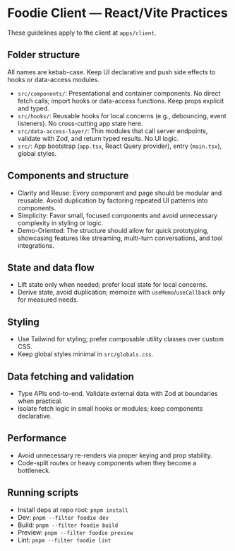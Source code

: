 # Foodie Client — React/Vite Practices

These guidelines apply to the client at `apps/client`.

## Folder structure

All names are kebab-case. Keep UI declarative and push side effects to hooks or data-access modules.

- `src/components/`: Presentational and container components. No direct fetch calls; import hooks or data-access functions. Keep props explicit and typed.
- `src/hooks/`: Reusable hooks for local concerns (e.g., debouncing, event listeners). No cross-cutting app state here.
- `src/data-access-layer/`: Thin modules that call server endpoints, validate with Zod, and return typed results. No UI logic.
- `src/`: App bootstrap (`app.tsx`, React Query provider), entry (`main.tsx`), global styles.

## Components and structure

- Clarity and Reuse: Every component and page should be modular and reusable. Avoid duplication by factoring repeated UI patterns into components.
- Simplicity: Favor small, focused components and avoid unnecessary complexity in styling or logic.
- Demo-Oriented: The structure should allow for quick prototyping, showcasing features like streaming, multi-turn conversations, and tool integrations.

## State and data flow

- Lift state only when needed; prefer local state for local concerns.
- Derive state, avoid duplication; memoize with `useMemo`/`useCallback` only for measured needs.

## Styling

- Use Tailwind for styling; prefer composable utility classes over custom CSS.
- Keep global styles minimal in `src/globals.css`.

## Data fetching and validation

- Type APIs end-to-end. Validate external data with Zod at boundaries when practical.
- Isolate fetch logic in small hooks or modules; keep components declarative.

## Performance

- Avoid unnecessary re-renders via proper keying and prop stability.
- Code-split routes or heavy components when they become a bottleneck.

## Running scripts

- Install deps at repo root: `pnpm install`
- Dev: `pnpm --filter foodie dev`
- Build: `pnpm --filter foodie build`
- Preview: `pnpm --filter foodie preview`
- Lint: `pnpm --filter foodie lint`
